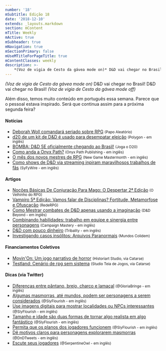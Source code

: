 ```yaml
---
number: '18'
mSubtitle: Edição 18
date: '2018-12-10'
extends: _layouts.markdown
section: mContent
mTitle: Weekly
mActive: true
mSubheader: true
mNavigation: true
mSectionPrimary: false
mUseMTitleForPageTitle: true
mContentClasses: weekly
description: >-
    *(Voz de vigia de Cesto da gávea mode on)* D&D vai chegar no Brasil! D&D vai chegar no Brasil! *(Voz de vigia de Cesto da gávea mode off)* Além disso, temos muito conteúdo em português essa semana. Parece que o pessoal estava inspirado. Será que continua assim para a próxima segunda feira?
---
```


*(Voz de vigia de Cesto da gávea mode on)* D&D vai chegar no Brasil! D&D vai chegar no Brasil! *(Voz de vigia de Cesto da gávea mode off)*

Além disso, temos muito conteúdo em português essa semana. Parece que o pessoal estava inspirado. Será que continua assim para a próxima segunda feira?

#### Notícias

- [Deborah Woll comandará seriado sobre RPG] <small>(Papo Aleatório)</small>
- [d20 de um kit de D&D é usado para desempatar eleição] <small>(Polygon - em inglês)</small>
- [BOMBA: D&D 5E oficialmente chegando ao Brasil!] <small>(Joga o D20)</small>
- [Como anda a Onyx Path?] <small>(Onyx Path Publishing - em inglês)</small>
- [O mês dos novos mestres de RPG] <small>(New Game Mastermonth - em inglês)</small>
- [Como shows de D&D via streaming inpiram maravilhosos trabalhos de fãs] <small>(SyFyWire - em inglês)</small>

#### Artigos

- [Noções Básicas De Conjuração Para Mago: O Despertar 2ª Edição] <small>(O Velhinho do RPG)</small>
- [Vampiro 5ª Edição: Vamos falar de Disciplinas? Fortitude, Metamorfose e Ofuscação] <small>(RedeRPG)</small>
- [Como Mestrar combates de D&D apenas usando a imaginação] <small>(D&D Beyond - em inglês)</small>
- [Combinando habilidades: trabalho em equipe e sinergia entre personagens] <small>(Campaign Mastery - em inglês)</small>
- [D&D com pouco dinheiro] <small>(Tribality - em inglês)</small>
- [Investigando casos insólitos: Arquivos Paranormais] <small>(Mundos Colidem)</small>

#### Financiamentos Coletivos

- [Movin'On: Um jogo narrativo de horror] <small>(Historiart Studio, via Catarse)</small>
- [Testland: Cenário de rpg sem sistema] <small>(Studio Teia de Jogos, via Catarse)</small>

#### Dicas (via Twitter)

- [Diferenças entre pântano, brejo, charco e lamaçal] <small>(@GloriaBringe - em inglês)</small>
- [Algumas masmorras, até mundos, podem ser personagens a serem considerados] <small>(@SlyFlourish - em inglês)</small>
- [Use imagens digitais para mostrar localidades ou NPCs interessantes] <small>(@SlyFlourish - em inglês)</small>
- [Tamanho e idade são duas formas de tornar algo realista em algo fantástico] <small>(@SlyFlourish - em inglês)</small>
- [Permita que os planos dos jogadores funcionem] <small>(@SlyFlourish - em inglês)</small>
- [Dê motivos claros para personagens explorarem masmorras] <small>(@DnDTweets - em inglês)</small>
- [Escute seus jogadores] <small>(@SerpentineOwl - em inglês)</small>

[Diferenças entre pântano, brejo, charco e lamaçal]: https://twitter.com/BringeGloria/status/1074331455420055553
[Algumas masmorras, até mundos, podem ser personagens a serem considerados]: https://twitter.com/SlyFlourish/status/1074031635887218688
[Use imagens digitais para mostrar localidades ou NPCs interessantes]: https://twitter.com/SlyFlourish/status/1073624239901696000
[Tamanho e idade são duas formas de tornar algo realista em algo fantástico]: https://twitter.com/SlyFlourish/status/1073276844437356544
[Dê motivos claros para personagens explorarem masmorras]: https://twitter.com/DnDTweets/status/1072565185511071746
[Escute seus jogadores]: https://twitter.com/SerpentineOwl/status/1072528278240575488
[Permita que os planos dos jogadores funcionem]: https://twitter.com/SlyFlourish/status/1072522029876813825
[Movin'On: Um jogo narrativo de horror]: https://www.catarse.me/movinon
[Testland: Cenário de rpg sem sistema]: https://www.catarse.me/testland_cenario_rpg_sem_sistema
[Deborah Woll comandará seriado sobre RPG]: https://papoaleatorio.com.br/tabletop/deborah-woll-comandara-seriado-sobre-rpg/
[d20 de um kit de D&D é usado para desempatar eleição]: https://www.polygon.com/2018/12/14/18141183/california-election-dungeons-and-dragons-dice-d20
[BOMBA: D&D 5E oficialmente chegando ao Brasil!]: https://jogaod20.blogspot.com/2018/12/dnd5e-brasil.html
[Como anda a Onyx Path?]: http://theonyxpath.com/how-is-onyx-pathing-monday-meeting-notes/
[O mês dos novos mestres de RPG]: https://newgamemastermonth.com
[Noções Básicas De Conjuração Para Mago: O Despertar 2ª Edição]: https://ovelhinhodorpg.wordpress.com/2018/12/10/nocoes-basicas-de-conjuracao-para-mago-o-despertar-2a-edicao/
[Vampiro 5ª Edição: Vamos falar de Disciplinas? Fortitude, Metamorfose e Ofuscação]: https://www.rederpg.com.br/2018/12/11/vampiro-5a-edicao-vamos-falar-de-disciplinas-fortitude-metamorfose-e-ofuscacao/
[Como shows de D&D via streaming inpiram maravilhosos trabalhos de fãs]: https://www.syfy.com/syfywire/how-streaming-dungeons-dragons-shows-inspire-amazing-fan-works
[Como Mestrar combates de D&D apenas usando a imaginação]: https://www.dndbeyond.com/posts/355-how-to-run-combat-in-the-theater-of-the-mind
[Combinando habilidades: trabalho em equipe e sinergia entre personagens]: http://www.campaignmastery.com/blog/combining-abilities/
[D&D com pouco dinheiro]: https://www.tribality.com/2018/12/10/dnd-on-a-budget/
[Investigando casos insólitos: Arquivos Paranormais]: https://www.mundoscolidem.com.br/investigando-casos-insolitos-arquivos-paranormais/
